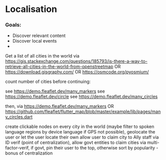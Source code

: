 # Localisation
### Goals:
- Discover relevant content
- Discover local events
- 


Get a list of all cities in the world via https://gis.stackexchange.com/questions/185793/is-there-a-way-to-retrieve-all-cities-in-the-world-from-openstreetmap
OR https://download.gisgraphy.com/
OR https://osmcode.org/pyosmium/

count number of cities before continuing:

see https://demo.fleaflet.dev/many_markers
see https://demo.fleaflet.dev/circle
see https://demo.fleaflet.dev/many_circles

then, via https://demo.fleaflet.dev/many_markers
OR https://github.com/fleaflet/flutter_map/blob/master/example/lib/pages/many_circles.dart

create clickable nodes on every city in the world (maybe filter to spoken language regions by device language if GPS not possible), geolocate the user or let the user locate their own 
allow user to claim city to Ally staff via ID verif (point of centralization), allow govt entities to claim cities via multi-factor-verif,
if govt, pin their user to the top, otherwise sort by popularity - bonus of centralization
